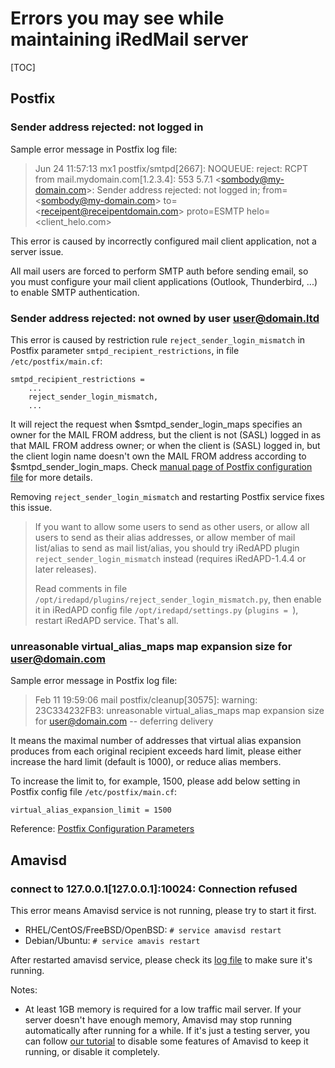 # Errors you may see while maintaining iRedMail server

[TOC]

## Postfix

### Sender address rejected: not logged in

Sample error message in Postfix log file:

> Jun 24 11:57:13 mx1 postfix/smtpd[2667]: NOQUEUE: reject: RCPT from
> mail.mydomain.com[1.2.3.4]: 553 5.7.1 <sombody@my-domain.com\>: Sender address
> rejected: not logged in; from=<sombody@my-domain.com\>
> to=<receipent@receipentdomain.com\> proto=ESMTP helo=<client_helo.com\>

This error is caused by incorrectly configured mail client application, not a
server issue.

All mail users are forced to perform SMTP auth before sending email, so you
must configure your mail client applications (Outlook, Thunderbird, ...) to
enable SMTP authentication.

### Sender address rejected: not owned by user user@domain.ltd

This error is caused by restriction rule `reject_sender_login_mismatch` in
Postfix parameter `smtpd_recipient_restrictions`, in file `/etc/postfix/main.cf`:

```
smtpd_recipient_restrictions =
    ...
    reject_sender_login_mismatch,
    ...
```

It will reject the request when $smtpd_sender_login_maps specifies an owner
for the MAIL FROM address, but the client is not (SASL) logged in as that MAIL
FROM address owner; or when the client is (SASL) logged in, but the client
login name doesn't own the MAIL FROM address according to $smtpd_sender_login_maps.
Check [manual page of Postfix configuration file](http://www.postfix.org/postconf.5.html#reject_sender_login_mismatch) for more details.

Removing `reject_sender_login_mismatch` and restarting Postfix service fixes
this issue.

> If you want to allow some users to send as other users, or allow all users
> to send as their alias addresses, or allow member of mail list/alias to send
> as mail list/alias, you should try iRedAPD plugin `reject_sender_login_mismatch`
> instead (requires iRedAPD-1.4.4 or later releases).
>
> Read comments in file `/opt/iredapd/plugins/reject_sender_login_mismatch.py`,
> then enable it in iRedAPD config file `/opt/iredapd/settings.py` (`plugins = `),
> restart iRedAPD service. That's all.

### unreasonable virtual_alias_maps map expansion size for user@domain.com

Sample error message in Postfix log file:

> Feb 11 19:59:06 mail postfix/cleanup[30575]: warning: 23C334232FB3:
> unreasonable virtual_alias_maps map expansion size for user@domain.com
> -- deferring delivery

It means the maximal number of addresses that virtual alias expansion produces
from each original recipient exceeds hard limit, please either increase the
hard limit (default is 1000), or reduce alias members.

To increase the limit to, for example, 1500, please add below setting in
Postfix config file `/etc/postfix/main.cf`:

```
virtual_alias_expansion_limit = 1500
```

Reference: [Postfix Configuration Parameters](http://www.postfix.org/postconf.5.html#virtual_alias_expansion_limit)

## Amavisd

### connect to 127.0.0.1[127.0.0.1]:10024: Connection refused

This error means Amavisd service is not running, please try to start it first.

* RHEL/CentOS/FreeBSD/OpenBSD: ```# service amavisd restart```
* Debian/Ubuntu: ```# service amavis restart```

After restarted amavisd service, please check its
[log file](./file.locations.html#amavisd) to make sure it's running.

Notes:

* At least 1GB memory is required for a low traffic mail server. If your
  server doesn't have enough memory, Amavisd may stop running automatically after
  running for a while. If it's just a testing server, you can follow
  [our tutorial](./completely.disable.amavisd.clamav.spamassassin.html)
  to disable some features of Amavisd to keep it running, or disable it completely.
